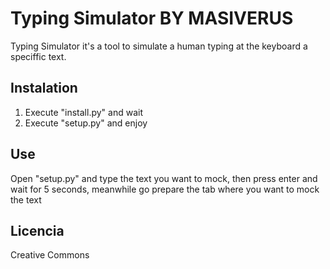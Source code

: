 # Typing Simulator BY MASIVERUS

Typing Simulator it's a tool to simulate a human typing at the keyboard a speciffic text.


## Instalation

1. Execute "install.py" and wait
2. Execute "setup.py" and enjoy

## Use

Open "setup.py" and type the text you want to mock, then press enter and wait for 5 seconds, meanwhile go prepare the tab where you want to mock the text


## Licencia
Creative Commons
